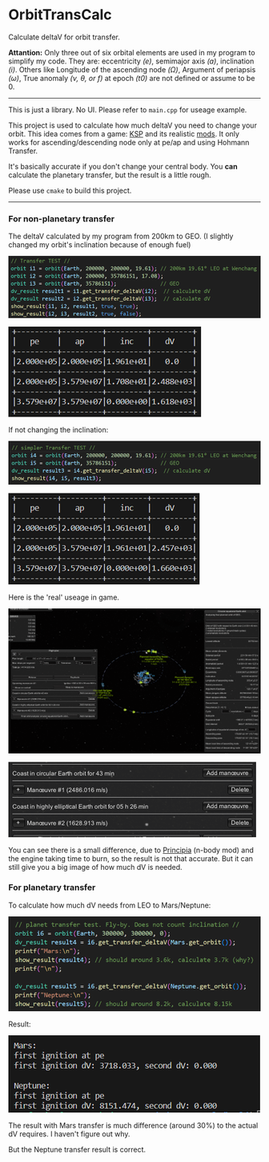 # OrbitTransCalc

Calculate deltaV for orbit transfer.

**Attantion:** Only three out of six orbital elements are used in my program to simplify my code. They are: eccentricity *(e)*, semimajor axis *(a)*, inclination *(i)*. Others like Longitude of the ascending node *(Ω)*, Argument of periapsis *(ω)*, True anomaly *(ν, θ, or f)* at epoch *(t0)* are not defined or assume to be 0.

---

This is just a library. No UI. Please refer to `main.cpp` for useage example.

This project is used to calculate how much deltaV you need to change your orbit. This idea comes from a game: [KSP](https://store.steampowered.com/app/220200/Kerbal_Space_Program/) and its realistic [mods](https://forum.kerbalspaceprogram.com/topic/190040-rp-1-realistic-progression-one-for-ksp-1123/). It only works for ascending/descending node only at pe/ap and using Hohmann Transfer.

It's basically accurate if you don't change your central body. You **can** calculate the planetary transfer, but the result is a little rough.

Please use `cmake` to build this project.

---

### For non-planetary transfer

The deltaV calculated by my program from 200km to GEO. (I slightly changed my orbit's inclination because of enough fuel)

![i1](./img/img1.png)

![i2](./img/img2.png)

If not changing the inclination:

![i5](./img/img5.png)

![i6](./img/img6.png)

Here is the 'real' useage in game.

![i3](./img/img3.png)

![i4](./img/img4.png)

You can see there is a small difference, due to [Principia](https://github.com/mockingbirdnest/Principia) (n-body mod) and the engine taking time to burn, so the result is not that accurate. But it can still give you a big image of how much dV is needed.

### For planetary transfer

To calculate how much dV needs from LEO to Mars/Neptune:

![img7](./img/img7.png)

Result:

![img8](./img/img8.png)

The result with Mars transfer is much difference (around 30%) to the actual dV requires. I haven't figure out why.

But the Neptune transfer result is correct.